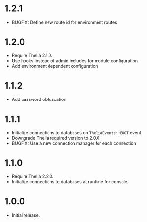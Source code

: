 # 1.2.1
- BUGFIX: Define new route id for environment routes

# 1.2.0
- Require Thelia 2.1.0.
- Use hooks instead of admin includes for module configuration
- Add environment dependent configuration

# 1.1.2
- Add password obfuscation

# 1.1.1
- Initialize connections to databases on `TheliaEvents::BOOT` event.
- Downgrade Thelia required version to 2.0.0
- BUGFIX: Use a new connection manager for each connection

# 1.1.0
- Require Thelia 2.2.0.
- Initialize connections to databases at runtime for console.

# 1.0.0
- Initial release.
